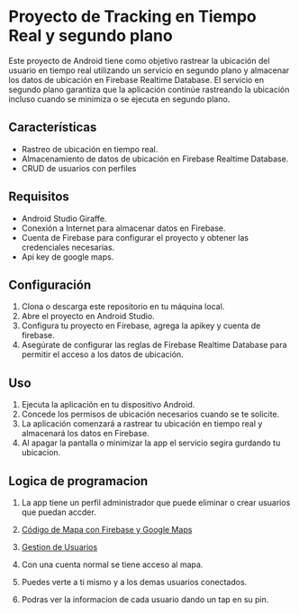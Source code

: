 # Proyecto de Tracking en Tiempo Real y segundo plano

Este proyecto de Android tiene como objetivo rastrear la ubicación del usuario en tiempo real utilizando un servicio en segundo plano y almacenar los datos de ubicación en Firebase Realtime Database. El servicio en segundo plano garantiza que la aplicación continúe rastreando la ubicación incluso cuando se minimiza o se ejecuta en segundo plano.

## Características

- Rastreo de ubicación en tiempo real.
- Almacenamiento de datos de ubicación en Firebase Realtime Database.
- CRUD de usuarios con perfiles

## Requisitos

- Android Studio Giraffe.
- Conexión a Internet para almacenar datos en Firebase.
- Cuenta de Firebase para configurar el proyecto y obtener las credenciales necesarias.
- Api key de google maps.

## Configuración

1. Clona o descarga este repositorio en tu máquina local.
2. Abre el proyecto en Android Studio.
3. Configura tu proyecto en Firebase, agrega la apikey y cuenta de firebase.
4. Asegúrate de configurar las reglas de Firebase Realtime Database para permitir el acceso a los datos de ubicación.

## Uso

1. Ejecuta la aplicación en tu dispositivo Android.
2. Concede los permisos de ubicación necesarios cuando se te solicite.
3. La aplicación comenzará a rastrear tu ubicación en tiempo real y almacenará los datos en Firebase.
4. Al apagar la pantalla o minimizar la app el servicio segira gurdando tu ubicacion.

## Logica de programacion

1. La app tiene un perfil administrador que puede eliminar o crear usuarios que puedan accder.
2. [Código de Mapa con Firebase y Google Maps](Lógica%20Mapa.md)
3. [Gestion de Usuarios](Gestión%20de%20Usuarios.md)

4. Con una cuenta normal se tiene acceso al mapa.
5. Puedes verte a ti mismo y a los demas usuarios conectados.
6. Podras ver la informacion de cada usuario dando un tap en su pin.
